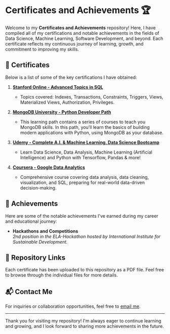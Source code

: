 # Certificates and Achievements 🏆

Welcome to my **Certificates and Achievements** repository! Here, I have compiled all of my certifications and notable achievements in the fields of Data Science, Machine Learning, Software Development, and beyond. Each certificate reflects my continuous journey of learning, growth, and commitment to improving my skills.

## 📜 Certificates

Below is a list of some of the key certifications I have obtained:

1. **[Stanford Online - Advanced Topics in SQL](https://courses.edx.org/certificates/5ed556a0d0084b8099dc7678cb71a55c?_gl=1*yz08d2*_gcl_aw*R0NMLjE3MjQ0NzA1ODkuQ2p3S0NBanc1cUMyQmhCOEVpd0F2cWE0MW9WQzl0NjdQbDVhSU9FSmxxYjJkaEZteV9GR2lwZDlLS0w3bW10TmNVbmN4MXpINklhX1Nob0NfbG9RQXZEX0J3RQ..*_gcl_au*MTM2ODM4MTg4My4xNzI0Mjc2ODE3*_ga*ODc5MDg1NjMuMTcyNDI3NjgxNQ..*_ga_D3KS4KMDT0*MTcyNTY2MDE3NS4yMy4xLjE3MjU2NjAzMzQuNTkuMC4w)**
   - Topics covered: Indexes, Transactions, Constraints, Triggers, Views, Materialized Views, Authorization, Privileges.

1. **[MongoDB University - Python Developer Path](https://learn.mongodb.com/c/HwA1sCDIQKattd5vbigPIQ)**
    - This learning path contains a series of courses to teach you MongoDB skills. In this path, you’ll learn the basics of building modern applications with Python, using MongoDB as your database.

1. **[Udemy - Complete A.I. & Machine Learning, Data Science Bootcamp](https://www.udemy.com/certificate/UC-65690531-c148-4162-b0ae-4cdef4d8e6d2/)**
   - Learn Data Science, Data Analysis, Machine Learning (Artificial Intelligence) and Python with Tensorflow, Pandas &amp; more!

1. **[Coursera - Google Data Analytics](https://coursera.org/share/4c1706acbbf052c84481ceffe558e1df)**
   - Comprehensive course covering data analysis, data cleaning, visualization, and SQL, preparing for real-world data-driven decision-making.

## 🏅 Achievements

Here are some of the notable achievements I've earned during my career and educational journey:
- **Hackathons and Competitions**  
  _2nd position in the ELA-Hackathon hosted by International Institute for Sustainable Development._

## 🔗 Repository Links

Each certificate has been uploaded to this repository as a PDF file. Feel free to browse through the individual files for more details.

## 📬 Contact Me

For inquiries or collaboration opportunities, feel free to [email me](mailto:your.email@example.com).

---

Thank you for visiting my repository! I'm always eager to continue learning and growing, and I look forward to sharing more achievements in the future.
